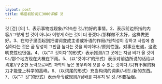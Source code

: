 ```yaml
---
layout: post
title: 韩语初阶词汇3000详解 것
---
```


것 [걷] [의] 1、表示事物或现象//약속한 것./约好的事情。2、表示前边所指的内容//그렇게 할 것이 아니라 이렇게 하는 것이 더 좋겠다./那样做不太好，这样做更好。3、在句子里面起到把谓词变成主语或补语的作用//원칙성이 강하고 사업에 충실하다는 것은 곧 당성이 그만큼 높다는 것을 의미하다./原则性强，对事业忠诚，这说明党性也很强。4、（以“ㄹ 것이다”的形式）表示推测//그 곳에는 지금 비가 올 것이다./那个地方现在大概在下雨。5、（以“것이다”的形式）表示对前边所说的话给以肯定//꾸준한 노력으로써만 과학의 높은 봉우리에 오를 수 있는 것이다./只有不懈的努力才能登上科学的高峰。6、（以词尾的形式）充当构词的词素//새것./新的东西。7、（以“ㄹ 것”的形式）表示命令或规则//담배를 피우지 말 것./不要抽烟。
